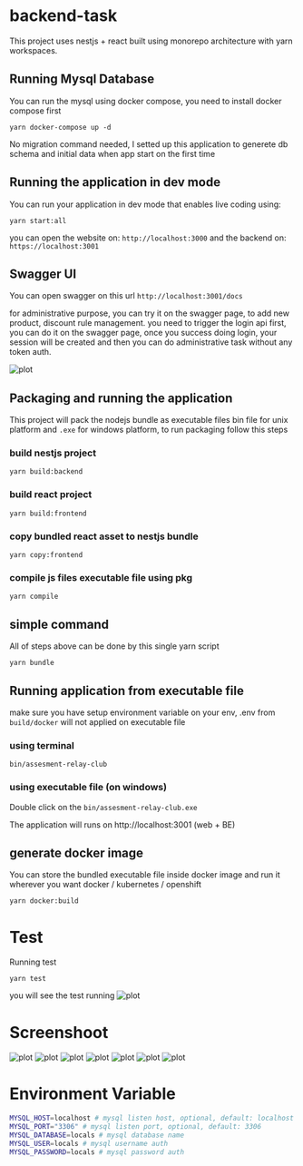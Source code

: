 # backend-task

This project uses nestjs + react built using monorepo
architecture with yarn workspaces.

## Running Mysql Database
You can run the mysql using docker compose, you need to install docker compose first
```shell script
yarn docker-compose up -d
```
No migration command needed, I setted up this application to 
generete db schema and initial data when app start on the first time

## Running the application in dev mode

You can run your application in dev mode that enables live coding using:
```shell script
yarn start:all
```
you can open the website on: `http://localhost:3000` and the backend on: `https://localhost:3001`

## Swagger UI
You can open swagger on this url `http://localhost:3001/docs`

for administrative purpose, you can try it on the swagger page, to add new
product, discount rule management. you need to trigger the login api
first, you can do it on the swagger page, once you success doing login,
your session will be created and then you can do administrative task
without any token auth.

![plot](./readme-asset/swagger.png)

## Packaging and running the application
This project will pack the nodejs bundle as executable files bin file for unix platform and `.exe` for windows platform, 
to run packaging follow this steps
### build nestjs project
```shell script
yarn build:backend
```
### build react project
```shell script
yarn build:frontend
```
### copy bundled react asset to nestjs bundle 
```shell script
yarn copy:frontend
```
### compile js files executable file using pkg
```shell script
yarn compile
```
## simple command
All of steps above can be done by this single yarn script
```shell script
yarn bundle
```
## Running application from executable file
make sure you have setup environment variable on your env, .env from `build/docker` will not applied on executable file
### using terminal
```shell script
bin/assesment-relay-club
```
### using executable file (on windows)
Double click on the `bin/assesment-relay-club.exe`

The application will runs on http://localhost:3001 (web + BE)

## generate docker image
You can store the bundled executable file inside docker image and run it wherever you want docker / kubernetes / openshift
```shell script
yarn docker:build
```

# Test
Running test
```shell script
yarn test
```
you will see the test running
![plot](./readme-asset/test.png)

# Screenshoot
![plot](./readme-asset/login.png)
![plot](./readme-asset/register.png)
![plot](./readme-asset/home.png)
![plot](./readme-asset/sidebar.png)
![plot](./readme-asset/product.png)
![plot](./readme-asset/cart.png)
![plot](./readme-asset/checkout.png)

# Environment Variable
```sh
MYSQL_HOST=localhost # mysql listen host, optional, default: localhost
MYSQL_PORT="3306" # mysql listen port, optional, default: 3306
MYSQL_DATABASE=locals # mysql database name
MYSQL_USER=locals # mysql username auth
MYSQL_PASSWORD=locals # mysql password auth
```